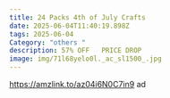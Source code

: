 ```yaml
---
title: 24 Packs 4th of July Crafts
date: 2025-06-04T11:40:19.898Z
tags: 2025-06-04
Category: "others "
description: 57% OFF   PRICE DROP
image: img/71l68yelo0l._ac_sl1500_.jpg
---
```

https://amzlink.to/az04i6N0C7in9  ad